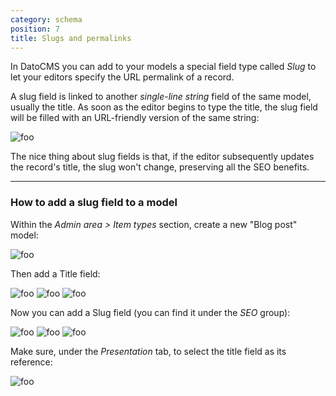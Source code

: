 ```yaml
---
category: schema
position: 7
title: Slugs and permalinks
---
```


In DatoCMS you can add to your models a special field type called *Slug* to let your editors specify the URL permalink of a record. 

A slug field is linked to another *single-line string* field of the same model, usually the title. As soon as the editor begins to type the title, the slug field will be filled with an URL-friendly version of the same string:

![foo](../images/slugs/1.png)

The nice thing about slug fields is that, if the editor subsequently updates the record's title, the slug won't change, preserving all the SEO benefits.

---

### How to add a slug field to a model

Within the *Admin area > Item types* section, create a new "Blog post" model:

![foo](../images/slugs/2.png)

Then add a Title field:

![foo](../images/slugs/3.png)
![foo](../images/slugs/4.png)
![foo](../images/slugs/5.png)

Now you can add a Slug field (you can find it under the *SEO* group):

![foo](../images/slugs/6.png)
![foo](../images/slugs/7.png)
![foo](../images/slugs/8.png)

Make sure, under the *Presentation* tab, to select the title field as its reference:

![foo](../images/slugs/9.png)
